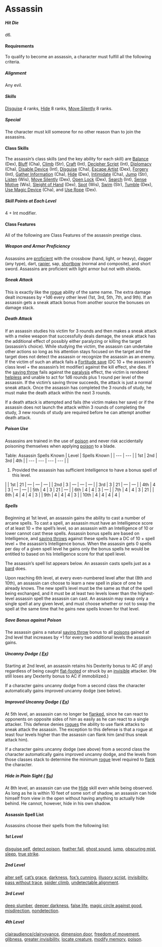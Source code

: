 # Assassin

##### Hit Die

d6.

#### Requirements

To qualify to become an assassin, a character must fulfill all the following criteria.

##### Alignment

Any evil.

##### Skills

  [Disguise](/srd/skills/disguise.htm) 4 ranks, [Hide](/srd/skills/hide.htm) 8 ranks, [Move Silently](/srd/skills/moveSilently.htm) 8 ranks.

##### Special

The character must kill someone for no other reason than to join the assassins.

#### Class Skills

The assassin’s class skills (and the key ability for each skill) are [Balance](/srd/skills/balance.htm) (Dex), [Bluff](/srd/skills/bluff.htm) (Cha), [Climb](/srd/skills/climb.htm) (Str), [Craft](/srd/skills/craft.htm) (Int), [Decipher Script](/srd/skills/decipherScript.htm) (Int), [Diplomacy](/srd/skills/diplomacy.htm) (Cha), [Disable Device](/srd/skills/disableDevice.htm) (Int), [Disguise](/srd/skills/disguise.htm) (Cha), [Escape Artist](/srd/skills/escapeArtist.htm) (Dex), [Forgery](/srd/skills/forgery.htm) (Int), [Gather Information](/srd/skills/gatherInformation.htm) (Cha), [Hide](/srd/skills/hide.htm) (Dex), [Intimidate](/srd/skills/intimidate.htm) (Cha), [Jump](/srd/skills/jump.htm) (Str), [Listen](/srd/skills/listen.htm) (Wis), [Move Silently](/srd/skills/moveSilently.htm) (Dex), [Open Lock](/srd/skills/openLock.htm) (Dex), [Search](/srd/skills/search.htm) (Int), [Sense Motive](/srd/skills/senseMotive.htm) (Wis), [Sleight of Hand](/srd/skills/sleightOfHand.htm) (Dex), [Spot](/srd/skills/spot.htm) (Wis), [Swim](/srd/skills/swim.htm) (Str), [Tumble](/srd/skills/tumble.htm) (Dex), [Use Magic Device](/srd/skills/useMagicDevice.htm) (Cha), and [Use Rope](/srd/skills/useRope.htm) (Dex).

##### Skill Points at Each Level

4 + Int modifier.

#### Class Features

All of the following are Class Features of the assassin prestige class.

##### Weapon and Armor Proficiency

Assassins are [proficient](/srd/combat/combatModifiers.htm#weaponArmorAndShieldProficiency) with the crossbow (hand, light, or heavy), dagger (any type), dart, [rapier](/srd/equipment/weapons.htm#rapier), sap, [shortbow](/srd/equipment/weapons.htm#shortbow) (normal and composite), and short sword. Assassins are proficient with light armor but not with shields.

##### Sneak Attack

This is exactly like the [rogue](/srd/classes/rogue.htm) ability of the same name. The extra damage dealt increases by +1d6 every other level (1st, 3rd, 5th, 7th, and 9th). If an assassin gets a sneak attack bonus from another source the bonuses on damage stack.

##### Death Attack

If an assassin studies his victim for 3 rounds and then makes a sneak attack with a melee weapon that successfully deals damage, the sneak attack has the additional effect of possibly either paralyzing or killing the target (assassin’s choice). While studying the victim, the assassin can undertake other actions so long as his attention stays focused on the target and the target does not detect the assassin or recognize the assassin as an enemy. If the victim of such an attack fails a [Fortitude save](/srd/combat/combatStatistics.htm#fortitude) (DC 10 + the assassin’s class level + the assassin’s Int modifier) against the kill effect, she dies. If the [saving throw](/srd/combat/combatStatistics.htm#savingThrows) fails against the [paralysis](/srd/specialAbilities.htm#paralysis) effect, the victim is rendered [helpless](/srd/conditionSummary.htm#helpless) and unable to act for 1d6 rounds plus 1 round per level of the assassin. If the victim’s saving throw succeeds, the attack is just a normal sneak attack. Once the assassin has completed the 3 rounds of study, he must make the death attack within the next 3 rounds.

If a death attack is attempted and fails (the victim makes her save) or if the assassin does not launch the attack within 3 rounds of completing the study, 3 new rounds of study are required before he can attempt another death attack.

##### Poison Use

Assassins are trained in the use of [poison](/srd/specialAbilities.htm#poison) and never risk accidentally poisoning themselves when applying [poison](/srd/specialAbilities.htm#poison) to a blade.

Table: Assassin Spells Known | Level | Spells Known |
| --- | --- |
| 1st | 2nd | 3rd | 4th |
| --- | --- | --- | --- |
|  
1. Provided the assassin has sufficient Intelligence to have a bonus spell of this level.

|
| 1st | 21 | — | — | — |
| 2nd | 3 | — | — | — |
| 3rd | 3 | 21 | — | — |
| 4th | 4 | 3 | — | — |
| 5th | 4 | 3 | 21 | — |
| 6th | 4 | 4 | 3 | — |
| 7th | 4 | 4 | 3 | 21 |
| 8th | 4 | 4 | 4 | 3 |
| 9th | 4 | 4 | 4 | 3 |
| 10th | 4 | 4 | 4 | 4 |

##### Spells

Beginning at 1st level, an assassin gains the ability to cast a number of arcane spells. To cast a spell, an assassin must have an Intelligence score of at least 10 + the spell’s level, so an assassin with an Intelligence of 10 or lower cannot cast these spells. Assassin bonus spells are based on Intelligence, and [saving throws](/srd/combat/combatStatistics.htm#savingThrows) against these spells have a DC of 10 + spell level + the assassin’s Intelligence bonus. When the assassin gets 0 spells per day of a given spell level he gains only the bonus spells he would be entitled to based on his Intelligence score for that spell level.

The assassin’s spell list appears below. An assassin casts spells just as a [bard](/srd/classes/bard.htm) does.

Upon reaching 6th level, at every even-numbered level after that (8th and 10th), an assassin can choose to learn a new spell in place of one he already knows. The new spell’s level must be the same as that of the spell being exchanged, and it must be at least two levels lower than the highest-level assassin spell the assassin can cast. An assassin may swap only a single spell at any given level, and must choose whether or not to swap the spell at the same time that he gains new spells known for that level.

##### Save Bonus against Poison

The assassin gains a natural [saving throw](/srd/combat/combatStatistics.htm#savingThrows) bonus to all [poisons](/srd/specialAbilities.htm#poison) gained at 2nd level that increases by +1 for every two additional levels the assassin gains.

##### Uncanny Dodge ( [Ex](/srd/specialAbilities.htm#extraordinaryAbilities))

Starting at 2nd level, an assassin retains his Dexterity bonus to AC (if any) regardless of being caught [flat-footed](/srd/conditionSummary.htm#flatFooted) or struck by an [invisible](/srd/conditionSummary.htm#invisible) attacker. (He still loses any Dexterity bonus to AC if immobilized.)

If a character gains uncanny dodge from a second class the character automatically gains improved uncanny dodge (see below).

##### Improved Uncanny Dodge ( [Ex](/srd/specialAbilities.htm#extraordinaryAbilities))

At 5th level, an assassin can no longer be [flanked](/srd/combat/combatModifiers.htm#flanking), since he can react to opponents on opposite sides of him as easily as he can react to a single attacker. This defense denies [rogues](/srd/classes/rogue.htm) the ability to use flank attacks to sneak attack the assassin. The exception to this defense is that a rogue at least four levels higher than the assassin can flank him (and thus sneak attack him).

If a character gains uncanny dodge (see above) from a second class the character automatically gains improved uncanny dodge, and the levels from those classes stack to determine the minimum [rogue](/srd/classes/rogue.htm) level required to [flank](/srd/combat/combatModifiers.htm#flanking) the character.

##### Hide in Plain Sight ( [Su](/srd/specialAbilities.htm#supernaturalAbilities))

At 8th level, an assassin can use the [Hide](/srd/skills/hide.htm) skill even while being observed. As long as he is within 10 feet of some sort of shadow, an assassin can hide himself from view in the open without having anything to actually hide behind. He cannot, however, hide in his own shadow.

#### Assassin Spell List

Assassins choose their spells from the following list:

##### 1st Level

  [disguise self](/srd/spells/disguiseSelf.htm), [detect poison](/srd/spells/detectPoison.htm), [feather fall](/srd/spells/featherFall.htm), [ghost sound](/srd/spells/ghostSound.htm), [jump](/srd/spells/jump.htm), [obscuring mist](/srd/spells/obscuringMist.htm), [sleep](/srd/spells/sleep.htm), [true strike](/srd/spells/trueStrike.htm).

##### 2nd Level

  [alter self](/srd/spells/alterSelf.htm), [cat’s grace](/srd/spells/catsGrace.htm), [darkness](/srd/spells/darkness.htm), [fox’s cunning](/srd/spells/foxsCunning.htm), [illusory script](/srd/spells/illusoryScript.htm), [invisibility](/srd/spells/invisibility.htm), [pass without trace](/srd/spells/passWithoutTrace.htm), [spider climb](/srd/spells/spiderClimb.htm), [undetectable alignment](/srd/spells/undetectableAlignment.htm).

##### 3rd Level

  [deep slumber](/srd/spells/deepSlumber.htm), [deeper darkness](/srd/spells/deeperDarkness.htm), [false life](/srd/spells/falseLife.htm), [magic circle against good](/srd/spells/magicCircleAgainstGood.htm), [misdirection](/srd/spells/misdirection.htm), [nondetection](/srd/spells/nondetection.htm).

##### 4th Level

  [clairaudience/clairvoyance](/srd/spells/clairaudienceClairvoyance.htm), [dimension door](/srd/spells/dimensionDoor.htm), [freedom of movement](/srd/spells/freedomOfMovement.htm), [glibness](/srd/spells/glibness.htm), [greater invisibility](/srd/spells/invisibilityGreater.htm), [locate creature](/srd/spells/locateCreature.htm), [modify memory](/srd/spells/modifyMemory.htm), [poison](/srd/spells/poison.htm).
